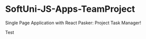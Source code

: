 # SoftUni-JS-Apps-TeamProject
Single Page Application with React
Pasker: Project Task Manager!


Test